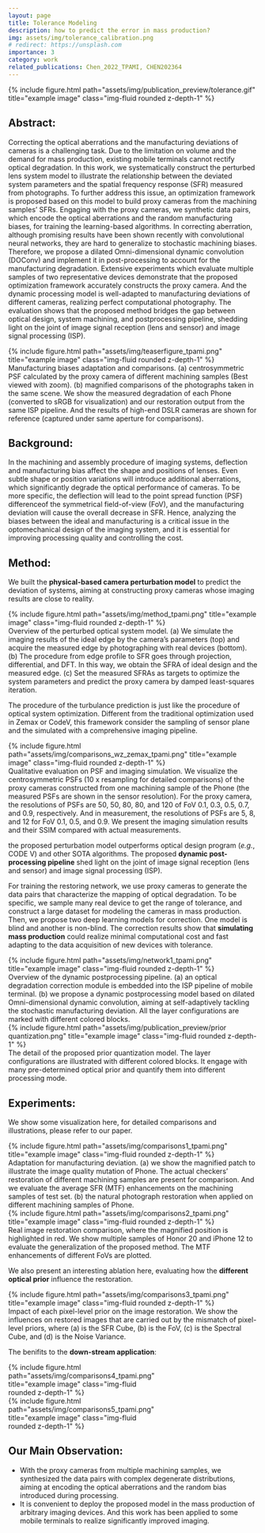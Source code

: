 ```yaml
---
layout: page
title: Tolerance Modeling
description: how to predict the error in mass production?
img: assets/img/tolerance_calibration.png
# redirect: https://unsplash.com
importance: 3
category: work
related_publications: Chen_2022_TPAMI, CHEN202364
---
```


<div class="row">
    <div class="col-sm d-flex justify-content-center mt-3 mt-md-0">
        {% include figure.html path="assets/img/publication_preview/tolerance.gif" title="example image" class="img-fluid rounded z-depth-1" %}
    </div>
</div>

## Abstract: 
Correcting the optical aberrations and the manufacturing deviations of cameras is a challenging task. Due to the limitation on volume and the demand for mass production, existing mobile terminals cannot rectify optical degradation. In this work, we systematically construct the perturbed lens system model to illustrate the relationship between the deviated system parameters and the spatial frequency response (SFR) measured from photographs. To further address this issue, an optimization framework is proposed based on this model to build proxy cameras from the machining samples’ SFRs. Engaging with the proxy cameras, we synthetic data pairs, which encode the optical aberrations and the random manufacturing biases, for training the learning-based algorithms. In correcting aberration, although promising results have been shown recently with convolutional neural networks, they are hard to generalize to stochastic machining biases. Therefore, we propose a dilated Omni-dimensional dynamic convolution (DOConv) and implement it in post-processing to account for the manufacturing degradation. Extensive experiments which evaluate multiple samples of two representative devices demonstrate that the proposed optimization framework accurately constructs the proxy camera. And the dynamic processing model is well-adapted to manufacturing deviations of different cameras, realizing perfect computational photography. The evaluation shows that the proposed method bridges the gap between optical design, system machining, and postprocessing pipeline, shedding light on the joint of image signal reception (lens and sensor) and image signal processing (ISP).

<div class="row">
    <div class="col-sm d-flex justify-content-center mt-3 mt-md-0">
        {% include figure.html path="assets/img/teaserfigure_tpami.png" title="example image" class="img-fluid rounded z-depth-1" %}
    </div>
</div>
<div class="caption">
    Manufacturing biases adaptation and comparisons. (a) centrosymmetric PSF calculated by the proxy camera of different machining samples (Best viewed with zoom). (b) magnified comparisons of the photographs taken in the same scene. We show the measured degradation of each Phone (converted to sRGB for visualization) and our restoration output from the same ISP pipeline. And the results of high-end DSLR cameras are shown for reference (captured under same aperture for comparisons).
</div>

## Background: 
In the machining and assembly procedure of imaging systems, deflection and manufacturing bias affect the shape and positions of lenses. Even subtle shape or position variations will introduce additional aberrations, which significantly degrade the optical performance of cameras. To be more specific, the deflection will lead to the point spread function (PSF) differenceof the symmetrical field-of-view (FoV), and the manufacturing deviation will cause the overall decrease in SFR. Hence, analyzing the biases between the ideal and manufacturing is a critical issue in the optomechanical design of the imaging system, and it is essential for improving processing quality and controlling the cost.

## Method:
We built the **physical-based camera perturbation model** to predict the deviation of systems, aiming at constructing proxy cameras whose imaging results are close to reality.

<div class="row">
    <div class="col-sm d-flex justify-content-center mt-3 mt-md-0">
        {% include figure.html path="assets/img/method_tpami.png" title="example image" class="img-fluid rounded z-depth-1" %}
    </div>
</div>
<div class="caption">
    Overview of the perturbed optical system model. (a) We simulate the imaging results of the ideal edge by the camera’s parameters (top) and acquire the measured edge by photographing with real devices (bottom). (b) The procedure from edge profile to SFR goes through projection, differential, and DFT. In this way, we obtain the SFRA of ideal design and the measured edge. (c) Set the measured SFRAs as targets to optimize the system parameters and predict the proxy camera by damped least-squares iteration.
</div>

The procedure of the turbulance prediction is just like the procedure of optical system optimization. Different from the traditional optimization used in Zemax or CodeV, this framework consider the sampling of sensor plane and the simulated with a comprehensive imaging pipeline.

<div class="row">
    <div class="col-sm d-flex justify-content-center mt-3 mt-md-0">
        {% include figure.html path="assets/img/comparisons_wz_zemax_tpami.png" title="example image" class="img-fluid rounded z-depth-1" %}
    </div>
</div>
<div class="caption">
    Qualitative evaluation on PSF and imaging simulation. We visualize the centrosymmetric PSFs (10 x resampling for detailed comparisons) of the proxy cameras constructed from one machining sample of the Phone (the measured PSFs are shown in the sensor resolution). For the proxy camera, the resolutions of PSFs are 50, 50, 80, 80, and 120 of FoV 0.1, 0.3, 0.5, 0.7, and 0.9, respectively. And in measurement, the resolutions of PSFs are 5, 8, and 12 for FoV 0.1, 0.5, and 0.9. We present the imaging simulation results and their SSIM compared with actual measurements.
</div>

the proposed perturbation model outperforms optical design program (*e.g.*, CODE V) and other SOTA algorithms. The proposed **dynamic post-processing pipeline** shed light on the joint of image signal reception (lens and sensor) and image signal processing (ISP).

For training the restoring network, we use proxy cameras to generate the data pairs that characterize the mapping of optical degradation. To be specific, we sample many real device to get the range of tolerance, and construct a large dataset for modeling the cameras in mass production. Then, we propose two deep learning models for correction. One model is blind and another is non-blind. The correction results show that **simulating mass production** could realize minimal computational cost and fast adapting to the data acquisition of new devices with tolerance.

<div class="row">
    <div class="col-sm d-flex justify-content-center mt-3 mt-md-0">
        {% include figure.html path="assets/img/network1_tpami.png" title="example image" class="img-fluid rounded z-depth-1" %}
    </div>
</div>
<div class="caption">
    Overview of the dynamic postprocessing pipeline. (a) an optical degradation correction module is embedded into the ISP pipeline of mobile terminal. (b) we propose a dynamic postprocessing model based on dilated Omni-dimensional dynamic convolution, aiming at self-adaptively tackling the stochastic manufacturing deviation. All the layer configurations are marked with different colored blocks.
</div>

<div class="row">
    <div class="col-sm d-flex justify-content-center mt-3 mt-md-0">
            {% include figure.html path="assets/img/publication_preview/prior quantization.png" title="example image" class="img-fluid rounded z-depth-1" %}
    </div>
</div>
<div class="caption">
    The detail of the proposed prior quantization model. The layer configurations are illustrated with different colored blocks. It engage with many pre-determined optical prior and quantify them into different processing mode.
</div>

## Experiments: 
We show some visualization here, for detailed comparisons and illustrations, please refer to our paper.
<div class="row">
    <div class="col-sm d-flex justify-content-center mt-3 mt-md-0">
        {% include figure.html path="assets/img/comparisons1_tpami.png" title="example image" class="img-fluid rounded z-depth-1" %}
    </div>
</div>
<div class="caption">
    Adaptation for manufacturing deviation. (a) we show the magnified patch to illustrate the image quality mutation of Phone. The actual checkers’ restoration of different machining samples are present for comparison. And we evaluate the average SFR (MTF) enhancements on the machining samples of test set. (b) the natural photograph restoration when applied on different machining samples of Phone.
</div>

<div class="row">
    <div class="col-sm d-flex justify-content-center mt-3 mt-md-0">
        {% include figure.html path="assets/img/comparisons2_tpami.png" title="example image" class="img-fluid rounded z-depth-1" %}
    </div>
</div>
<div class="caption">
    Real image restoration comparison, where the magnified position is highlighted in red. We show multiple samples of Honor 20 and iPhone 12 to evaluate the generalization of the proposed method. The MTF enhancements of different FoVs are plotted.
</div>

We also present an interesting ablation here, evaluating how the **different optical prior** influence the restoration.

<div class="row">
    <div class="col-sm d-flex justify-content-center mt-3 mt-md-0">
        {% include figure.html path="assets/img/comparisons3_tpami.png" title="example image" class="img-fluid rounded z-depth-1" %}
    </div>
</div>
<div class="caption">
    Impact of each pixel-level prior on the image restoration. We show the influences on restored images that are carried out by the mismatch of pixel-level priors, where (a) is the SFR Cube, (b) is the FoV, (c) is the Spectral Cube, and (d) is the Noise Variance.
</div>

The benifits to the **down-stream application**:
<div class="row">
    <div class="col-sm d-flex justify-content-center mt-3 mt-md-0">
        <div style="max-width: 60%;">
            {% include figure.html path="assets/img/comparisons4_tpami.png" title="example image" class="img-fluid rounded z-depth-1" %}
        </div>
    </div>
</div>
<div class="row">
    <div class="col-sm d-flex justify-content-center mt-3 mt-md-0">
        <div style="max-width: 60%;">    
            {% include figure.html path="assets/img/comparisons5_tpami.png" title="example image" class="img-fluid rounded z-depth-1" %}
        </div>
    </div>
</div>

## Our Main Observation: 
- With the proxy cameras from multiple machining samples, we synthesized the data pairs with complex degenerate distributions, aiming at encoding the optical aberrations and the random bias introduced during processing. 
- It is convenient to deploy the proposed model in the mass production of arbitrary imaging devices. And this work has been applied to some mobile terminals to realize significantly improved imaging.